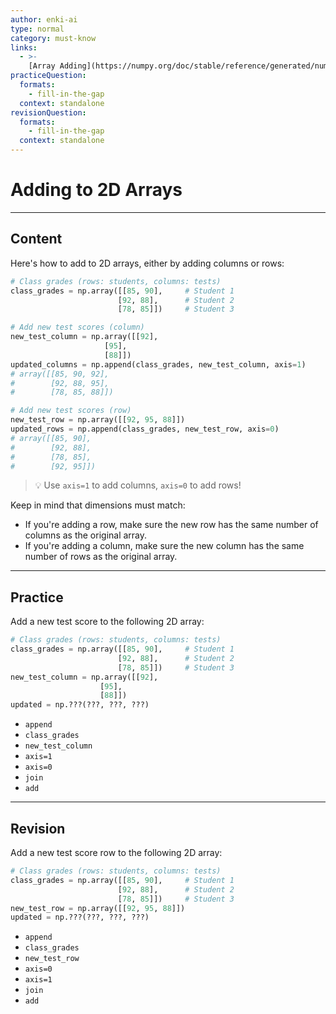 ```yaml
---
author: enki-ai
type: normal
category: must-know
links:
  - >-
    [Array Adding](https://numpy.org/doc/stable/reference/generated/numpy.append.html){website}
practiceQuestion:
  formats:
    - fill-in-the-gap
  context: standalone
revisionQuestion:
  formats:
    - fill-in-the-gap
  context: standalone
---
```


# Adding to 2D Arrays

---

## Content

Here's how to add to 2D arrays, either by adding columns or rows:

```python
# Class grades (rows: students, columns: tests)
class_grades = np.array([[85, 90],     # Student 1
                        [92, 88],      # Student 2
                        [78, 85]])     # Student 3

# Add new test scores (column)
new_test_column = np.array([[92],
                     [95],
                     [88]])
updated_columns = np.append(class_grades, new_test_column, axis=1)
# array([[85, 90, 92],
#        [92, 88, 95],
#        [78, 85, 88]])

# Add new test scores (row)
new_test_row = np.array([[92, 95, 88]])
updated_rows = np.append(class_grades, new_test_row, axis=0)
# array([[85, 90],
#        [92, 88],
#        [78, 85],
#        [92, 95]])
```

> 💡 Use `axis=1` to add columns, `axis=0` to add rows!

Keep in mind that dimensions must match:
- If you're adding a row, make sure the new row has the same number of columns as the original array.
- If you're adding a column, make sure the new column has the same number of rows as the original array.

---

## Practice

Add a new test score to the following 2D array:

```python
# Class grades (rows: students, columns: tests)
class_grades = np.array([[85, 90],     # Student 1
                        [92, 88],      # Student 2
                        [78, 85]])     # Student 3
new_test_column = np.array([[92],
                    [95],
                    [88]])   
updated = np.???(???, ???, ???)
```

- `append`
- `class_grades`
- `new_test_column`
- `axis=1`
- `axis=0`
- `join`
- `add`

---

## Revision

Add a new test score row to the following 2D array:

```python
# Class grades (rows: students, columns: tests)
class_grades = np.array([[85, 90],     # Student 1
                        [92, 88],      # Student 2
                        [78, 85]])     # Student 3
new_test_row = np.array([[92, 95, 88]])
updated = np.???(???, ???, ???)
```

- `append`
- `class_grades`
- `new_test_row`
- `axis=0`
- `axis=1`
- `join`
- `add`
